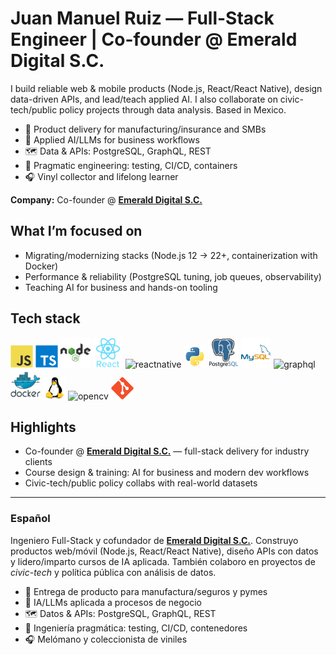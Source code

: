 # Juan Manuel Ruiz — Full-Stack Engineer | Co-founder @ Emerald Digital S.C.

I build reliable web & mobile products (Node.js, React/React Native), design data-driven APIs, and lead/teach applied AI. I also collaborate on civic-tech/public policy projects through data analysis. Based in Mexico.

- 🚀 Product delivery for manufacturing/insurance and SMBs  
- 🧠 Applied AI/LLMs for business workflows  
- 🗺️ Data & APIs: PostgreSQL, GraphQL, REST  
- 🧪 Pragmatic engineering: testing, CI/CD, containers  
- 🎧 Vinyl collector and lifelong learner

**Company:** Co-founder @ **[Emerald Digital S.C.](https://emeraldigital.com/)**

## What I’m focused on
- Migrating/modernizing stacks (Node.js 12 → 22+, containerization with Docker)
- Performance & reliability (PostgreSQL tuning, job queues, observability)
- Teaching AI for business and hands-on tooling

## Tech stack
<p align="left">
  <img src="https://raw.githubusercontent.com/devicons/devicon/master/icons/javascript/javascript-original.svg" alt="js" width="36" height="36"/>
  <img src="https://raw.githubusercontent.com/devicons/devicon/master/icons/typescript/typescript-original.svg" alt="ts" width="36" height="36"/>
  <img src="https://raw.githubusercontent.com/devicons/devicon/master/icons/nodejs/nodejs-original-wordmark.svg" alt="nodejs" width="48" height="48"/>
  <img src="https://raw.githubusercontent.com/devicons/devicon/master/icons/react/react-original-wordmark.svg" alt="react" width="48" height="48"/>
  <img src="https://reactnative.dev/img/header_logo.svg" alt="reactnative" width="40" height="40"/>
  <img src="https://raw.githubusercontent.com/devicons/devicon/master/icons/python/python-original.svg" alt="python" width="36" height="36"/>
  <img src="https://raw.githubusercontent.com/devicons/devicon/master/icons/postgresql/postgresql-original-wordmark.svg" alt="postgresql" width="48" height="48"/>
  <img src="https://raw.githubusercontent.com/devicons/devicon/master/icons/mysql/mysql-original-wordmark.svg" alt="mysql" width="48" height="48"/>
  <img src="https://www.vectorlogo.zone/logos/graphql/graphql-icon.svg" alt="graphql" width="36" height="36"/>
  <img src="https://raw.githubusercontent.com/devicons/devicon/master/icons/docker/docker-original-wordmark.svg" alt="docker" width="48" height="48"/>
  <img src="https://raw.githubusercontent.com/devicons/devicon/master/icons/linux/linux-original.svg" alt="linux" width="36" height="36"/>
  <img src="https://www.vectorlogo.zone/logos/opencv/opencv-icon.svg" alt="opencv" width="36" height="36"/>
  <img src="https://raw.githubusercontent.com/devicons/devicon/master/icons/git/git-original.svg" alt="git" width="36" height="36"/>
</p>

## Highlights
- Co-founder @ **[Emerald Digital S.C.](https://emeraldigital.com/)** — full-stack delivery for industry clients
- Course design & training: AI for business and modern dev workflows
- Civic-tech/public policy collabs with real-world datasets

---

### Español

Ingeniero Full-Stack y cofundador de **[Emerald Digital S.C.](https://emeraldigital.com/)**. Construyo productos web/móvil (Node.js, React/React Native), diseño APIs con datos y lidero/imparto cursos de IA aplicada. También colaboro en proyectos de *civic-tech* y política pública con análisis de datos.

- 🚀 Entrega de producto para manufactura/seguros y pymes  
- 🧠 IA/LLMs aplicada a procesos de negocio  
- 🗺️ Datos & APIs: PostgreSQL, GraphQL, REST  
- 🧪 Ingeniería pragmática: testing, CI/CD, contenedores  
- 🎧 Melómano y coleccionista de viniles
